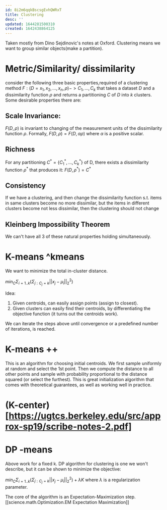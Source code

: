 ```yaml
---
id: 8i2m6qqkBscsgEvhQWRxT
title: Clustering
desc: ''
updated: 1644281500310
created: 1642438864125
---
```



Taken mostly from Dino Sejdinovic's notes at Oxford. 
 Clustering means we want to group similar objects(make a partition).
 # Metric/Similarity/ dissimilarity
 consider the following three basic properties,required of a clustering method $F:(D = {x_1,x_2,...,x_n},\rho)->{C_1,...,C_k}$
 that takes a dataset $D$ and a dissimilarity function $\rho$ and returns a partitioning $C$ of $D$ into $k$ clusters.
 Some desirable properties there are:
## Scale Invariance: 
$F(D,\rho)$ is invariant to changing of the measurement units of the dissimilarity function $\rho$. Formally, $F(D,\rho)=F(D,\alpha\rho)$ where $\alpha$ is a positive scalar.
## Richness

For any partitioning $C^*= \{ C_1^*,\ldots,C_k^* \}$ of D, there exists a dissimilarity function $\rho^*$ that produces it:
$F(D,\rho^*)=C^*$

## Consistency

If we have a clustering, and then change the dissimilarity function s.t. items in same clusters become no more dissimilar, but the items in different clusters become not less dissimilar, then the clustering should not change

## Kleinberg Impossibility Theorem

We can't have all 3 of these natural properties holding simultaneously.









# K-means ^kmeans

We want to minimize the total in-cluster distance.

$min_{C} \Sigma_{i=1..k} (\Sigma_{j:C_j=k}||x_j-\mu_i||_2^2)$

Idea:
1. Given centroids, can easily assign points (assign to closest).
2. Given clusters can easily find their centroids, by differentiating the objective function (it turns out the centroids work).

We can iterate the steps above until convergence or a predefined number of iterations, is reached.

# K-means ++ 

This is an algorithm for choosing initial centroids. We first sample uniformly at random and select the 1st point. Then we compute the distance to all other points and sample with probability proportional to the distance squared (or select the furthest). This is great initialization algorithm that comes with theoretical guarantees, as well as working well in practice.


# (K-center)[https://ugtcs.berkeley.edu/src/approx-sp19/scribe-notes-2.pdf]



# DP -means

Above work for a fixed k.
DP algorithm for clustering is one we won't describe, but it can be shown to minimize the objective:

$min_{C} \Sigma_{i=1..k} (\Sigma_{j:C_j=k}||x_j-\mu_i||_2^2)+ \lambda K$ where $\lambda$ is a regularization parameter.

The core of the algorithm is an Expectation-Maximization step.
[[science.math.Optimization.EM Expectation Maximization]]



